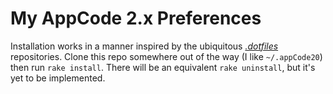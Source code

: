 # My AppCode 2.x Preferences

Installation works in a manner inspired by the ubiquitous [*.dotfiles*](https://github.com/marramgrass/dotfiles) repositories. Clone this repo somewhere out of the way (I like `~/.appCode20`) then run `rake install`. There will be an equivalent `rake uninstall`, but it's yet to be implemented.
